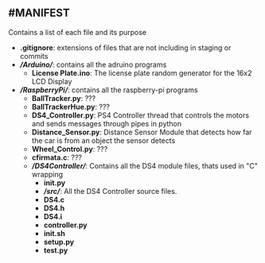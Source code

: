 #MANIFEST
-------

Contains a list of each file and its purpose

*   **.gitignore**: 
      extensions of files that are not including in staging or commits
*   ***/Arduino/***: 
      contains all the adruino programs
	* **License Plate.ino**: 
	    The license plate random generator for the 16x2 LCD Display  
* 	***/RaspberryPi/***: 
      contains all the raspberry-pi programs
	* **BallTracker.py**: 
	  ???
	* **BallTrackerHue.py**: 
	  ???
	* **DS4_Controller.py**: 
    PS4 Controller thread that controls the motors and sends messages through pipes in python
	* **Distance_Sensor.py**: 
	  Distance Sensor Module that detects how far the car is from an object the sensor detects
	* **Wheel_Control.py**: 
	  ???
	* **cfirmata.c**:
	  ???
	* ***/DS4Controller/***:
	  Contains all the DS4 module files, thats used in "C" wrapping
	  * **__init__.py**
	  * ***/src/***:
	    All the DS4 Controller source files.
      * **DS4.c**
      * **DS4.h**
      * **DS4.i**
      * **controller.py**
      * **init.sh**
      * **setup.py**
      * **test.py**
